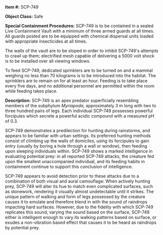 **Item #:** SCP-749

**Object Class:** Safe

**Special Containment Procedures:** SCP-749 is to be contained in a sealed Live Containment Vault with a minimum of three armed guards at all times. All guards posted are to be equipped with chemical dispersal units loaded with appropriate insecticides at all times.

The walls of the vault are to be sloped in order to inhibit SCP-749's attempts to crawl up them; electrified mesh capable of delivering a 5000 volt shock is to be installed over all viewing windows.

To feed SCP-749, dedicated sprinklers are to be turned on and a mammal weighing no less than 70 kilograms is to be introduced into the habitat. The sprinklers are to remain on for at least an hour. Feeding is to take place every five days, and no additional personnel are permitted within the room while feeding takes place.

**Description:** SCP-749 is an apex predator superficially resembling members of the subphylum _Myriapoda_, approximately 3 m long with two to three hundred pairs of legs. Each individual SCP-749 possesses powerful forcipules which secrete a powerful acidic compound with a measured pH of 0.3.

SCP-749 demonstrates a predilection for hunting during rainstorms, and appears to be familiar with urban settings. Its preferred hunting methods consist of climbing up the walls of domiciles, using its forcipules to gain entry (usually by boring a hole through a wall or window), then feeding upon sleeping individuals within. SCP-749 shows a marked intelligence in evaluating potential prey: in all reported SCP-749 attacks, the creature fed upon the smallest unaccompanied individual, and its feeding habits in containment continue to support this conclusion of intelligence.

SCP-749 appears to avoid detection prior to these attacks due to a combination of both visual and aural camouflage: When actively hunting prey, SCP-749 will alter its hue to match even complicated surfaces, such as stonework, rendering it visually almost undetectable until it strikes. The unique pattern of walking and form of legs possessed by the creature causes it to emulate and therefore blend in with the sound of raindrops impacting hard surfaces. However, due to the fidelity with which SCP-749 replicates this sound, varying the sound based on the surface, SCP-749 either is intelligent enough to vary its walking patterns based on surface, or exudes a non-vibration based effect that causes it to be heard as raindrops by potential prey.